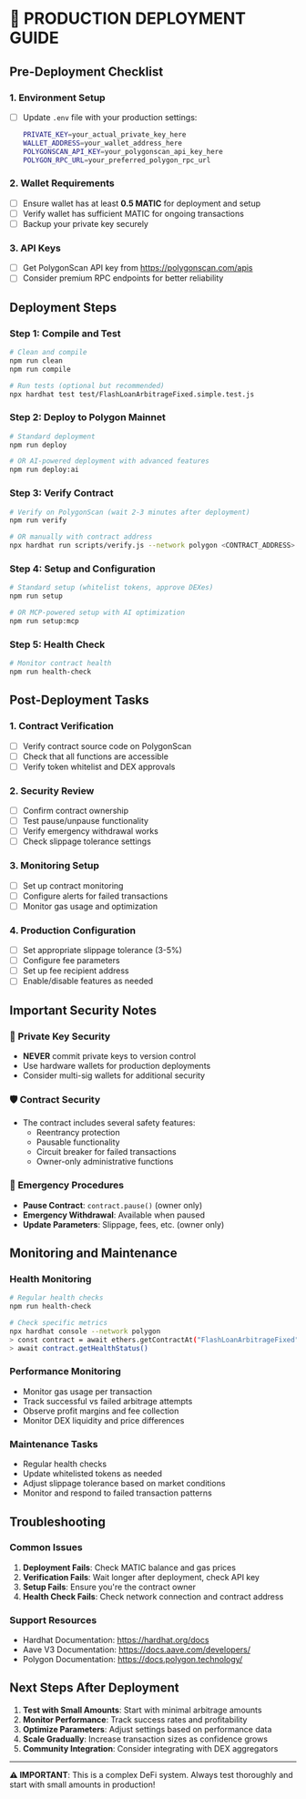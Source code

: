 # 🚀 PRODUCTION DEPLOYMENT GUIDE

## Pre-Deployment Checklist

### 1. Environment Setup
- [ ] Update `.env` file with your production settings:
  ```bash
  PRIVATE_KEY=your_actual_private_key_here
  WALLET_ADDRESS=your_wallet_address_here
  POLYGONSCAN_API_KEY=your_polygonscan_api_key_here
  POLYGON_RPC_URL=your_preferred_polygon_rpc_url
  ```

### 2. Wallet Requirements
- [ ] Ensure wallet has at least **0.5 MATIC** for deployment and setup
- [ ] Verify wallet has sufficient MATIC for ongoing transactions
- [ ] Backup your private key securely

### 3. API Keys
- [ ] Get PolygonScan API key from https://polygonscan.com/apis
- [ ] Consider premium RPC endpoints for better reliability

## Deployment Steps

### Step 1: Compile and Test
```bash
# Clean and compile
npm run clean
npm run compile

# Run tests (optional but recommended)
npx hardhat test test/FlashLoanArbitrageFixed.simple.test.js
```

### Step 2: Deploy to Polygon Mainnet
```bash
# Standard deployment
npm run deploy

# OR AI-powered deployment with advanced features
npm run deploy:ai
```

### Step 3: Verify Contract
```bash
# Verify on PolygonScan (wait 2-3 minutes after deployment)
npm run verify

# OR manually with contract address
npx hardhat run scripts/verify.js --network polygon <CONTRACT_ADDRESS>
```

### Step 4: Setup and Configuration
```bash
# Standard setup (whitelist tokens, approve DEXes)
npm run setup

# OR MCP-powered setup with AI optimization
npm run setup:mcp
```

### Step 5: Health Check
```bash
# Monitor contract health
npm run health-check
```

## Post-Deployment Tasks

### 1. Contract Verification
- [ ] Verify contract source code on PolygonScan
- [ ] Check that all functions are accessible
- [ ] Verify token whitelist and DEX approvals

### 2. Security Review
- [ ] Confirm contract ownership
- [ ] Test pause/unpause functionality
- [ ] Verify emergency withdrawal works
- [ ] Check slippage tolerance settings

### 3. Monitoring Setup
- [ ] Set up contract monitoring
- [ ] Configure alerts for failed transactions
- [ ] Monitor gas usage and optimization

### 4. Production Configuration
- [ ] Set appropriate slippage tolerance (3-5%)
- [ ] Configure fee parameters
- [ ] Set up fee recipient address
- [ ] Enable/disable features as needed

## Important Security Notes

### 🔐 Private Key Security
- **NEVER** commit private keys to version control
- Use hardware wallets for production deployments
- Consider multi-sig wallets for additional security

### 🛡️ Contract Security
- The contract includes several safety features:
  - Reentrancy protection
  - Pausable functionality  
  - Circuit breaker for failed transactions
  - Owner-only administrative functions

### 🚨 Emergency Procedures
- **Pause Contract**: `contract.pause()` (owner only)
- **Emergency Withdrawal**: Available when paused
- **Update Parameters**: Slippage, fees, etc. (owner only)

## Monitoring and Maintenance

### Health Monitoring
```bash
# Regular health checks
npm run health-check

# Check specific metrics
npx hardhat console --network polygon
> const contract = await ethers.getContractAt("FlashLoanArbitrageFixed", "YOUR_ADDRESS")
> await contract.getHealthStatus()
```

### Performance Monitoring
- Monitor gas usage per transaction
- Track successful vs failed arbitrage attempts
- Observe profit margins and fee collection
- Monitor DEX liquidity and price differences

### Maintenance Tasks
- Regular health checks
- Update whitelisted tokens as needed
- Adjust slippage tolerance based on market conditions
- Monitor and respond to failed transaction patterns

## Troubleshooting

### Common Issues
1. **Deployment Fails**: Check MATIC balance and gas prices
2. **Verification Fails**: Wait longer after deployment, check API key
3. **Setup Fails**: Ensure you're the contract owner
4. **Health Check Fails**: Check network connection and contract address

### Support Resources
- Hardhat Documentation: https://hardhat.org/docs
- Aave V3 Documentation: https://docs.aave.com/developers/
- Polygon Documentation: https://docs.polygon.technology/

## Next Steps After Deployment

1. **Test with Small Amounts**: Start with minimal arbitrage amounts
2. **Monitor Performance**: Track success rates and profitability
3. **Optimize Parameters**: Adjust settings based on performance data
4. **Scale Gradually**: Increase transaction sizes as confidence grows
5. **Community Integration**: Consider integrating with DEX aggregators

---

**⚠️ IMPORTANT**: This is a complex DeFi system. Always test thoroughly and start with small amounts in production!

